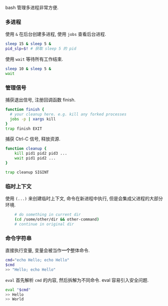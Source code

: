bash 管理多进程非常方便.

### 多进程

使用 `&` 在后台创建多进程, 使用 `jobs` 查看后台进程.

```bash
sleep 15 & sleep 5 &
pid_slp=$! # 获取 sleep 5 的 pid
```

使用 `wait` 等待所有工作结束.

```bash
sleep 10 & sleep 5 &
wait
```

### 管理信号

捕获退出信号, 注册回调函数 finish.

```bash
function finish {
  # your cleanup here. e.g. kill any forked processes
  jobs -p | xargs kill
}
trap finish EXIT
```

捕获 Ctrl-C 信号, 释放资源.

```bash
function cleanup {
	kill pid1 pid2 pid3 ...
	wait pid1 pid2 ...
}

trap cleanup SIGINT
```

### 临时上下文

使用 `(...)` 来创建临时上下文, 命令在新进程中执行, 但是会集成父进程的大部分环境.

```bash
	# do something in current dir
	(cd /some/other/dir && other-command)
	# continue in original dir
```

### 命令字符串

直接执行变量, 变量会被当作**一个**整体命令.
```bash
cmd="echo Hello; echo Hello"
$cmd
>> "Hello; echo Hello"
```

`eval` 首先解析 `cmd` 的内容, 然后拆解为不同命令. eval 容易引入安全问题.
```bash
eval "$cmd"
>> Hello
>> World
```